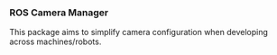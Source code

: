 ### ROS Camera Manager

This package aims to simplify camera configuration when developing across machines/robots.